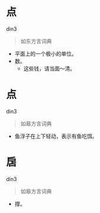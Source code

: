 # 点
din3
> 如东方言词典
- 平面上的一个极小的单位。
- 数。
  - 这些钱，请当面～清。

# 点
din3
> 如皋方言词典
- 鱼浮子在上下轻动，表示有鱼吃饵。

# 扂
din3
> 如皋方言词典
- 撑。
